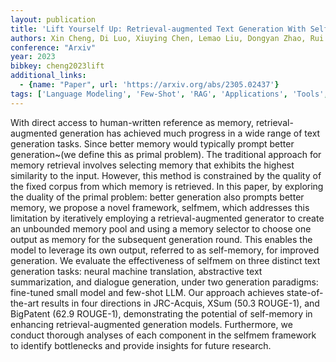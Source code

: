 ```yaml
---
layout: publication
title: 'Lift Yourself Up: Retrieval-augmented Text Generation With Self Memory'
authors: Xin Cheng, Di Luo, Xiuying Chen, Lemao Liu, Dongyan Zhao, Rui Yan
conference: "Arxiv"
year: 2023
bibkey: cheng2023lift
additional_links:
  - {name: "Paper", url: 'https://arxiv.org/abs/2305.02437'}
tags: ['Language Modeling', 'Few-Shot', 'RAG', 'Applications', 'Tools', 'Prompting']
---
```

With direct access to human-written reference as memory, retrieval-augmented
generation has achieved much progress in a wide range of text generation tasks.
Since better memory would typically prompt better generation~(we define this as
primal problem). The traditional approach for memory retrieval involves
selecting memory that exhibits the highest similarity to the input. However,
this method is constrained by the quality of the fixed corpus from which memory
is retrieved. In this paper, by exploring the duality of the primal problem:
better generation also prompts better memory, we propose a novel framework,
selfmem, which addresses this limitation by iteratively employing a
retrieval-augmented generator to create an unbounded memory pool and using a
memory selector to choose one output as memory for the subsequent generation
round. This enables the model to leverage its own output, referred to as
self-memory, for improved generation. We evaluate the effectiveness of selfmem
on three distinct text generation tasks: neural machine translation,
abstractive text summarization, and dialogue generation, under two generation
paradigms: fine-tuned small model and few-shot LLM. Our approach achieves
state-of-the-art results in four directions in JRC-Acquis, XSum (50.3 ROUGE-1),
and BigPatent (62.9 ROUGE-1), demonstrating the potential of self-memory in
enhancing retrieval-augmented generation models. Furthermore, we conduct
thorough analyses of each component in the selfmem framework to identify
bottlenecks and provide insights for future research.
